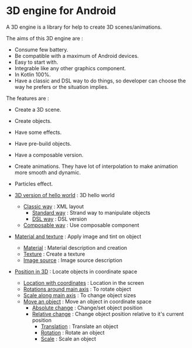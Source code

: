 # 3D engine for Android

A 3D engine is a library for help to create 3D scenes/animations.

The aims of this 3D engine are :
* Consume few battery.
* Be compatible with a maximum of Android devices.
* Easy to start with.
* Integrable like any other graphics component.
* In Kotlin 100%.
* Have a classic and DSL way to do things, so developer can choose the way he prefers or the situation implies.

The features are :
* Create a 3D scene.
* Create objects.
* Have some effects.
* Have pre-build objects.
* Have a composable version.
* Create animations. They have lot of interpolation to make animation more smooth and dynamic.
* Particles effect.

* [3D version of hello world](helloWorld/HelloWorld3D.md) : 3D hello world
  * [Classic way](helloWorld/HelloWorld3D.md#classic-way) : XML layout
    * [Standard way](helloWorld/HelloWorld3D.md#standard-way) : Strand way to manipulate objects
    * [DSL way](helloWorld/HelloWorld3D.md#dsl-way) : DSL version
  * [Composable way](helloWorld/HelloWorld3D.md#composable-way) : Use composable component
* [Material and texture](material/Material.md) : Apply image and tint on object
  * [Material](material/Material.md#material) : Material description and creation
  * [Texture](material/Material.md#texture) : Create a texture
  * [Image source](material/Material.md#image-source) : Image source description
* [Position in 3D](position/PositionIn3D.md) : Locate objects in coordinate space
  * [Location with coordinates](position/PositionIn3D.md#location-with-coordinates) : Location in the screen
  * [Rotations around main axis](position/PositionIn3D.md#rotations-around-main-axis) : To rotate object
  * [Scale along main axis](position/PositionIn3D.md#scale-along-main-axis) : To change object sizes
  * [Move an object](position/PositionIn3D.md#move-an-object) : Move an object in coordinate space
    * [Absolute change](position/PositionIn3D.md#absolute-change) : Change/set object position
    * [Relative change](position/PositionIn3D.md#relative-change) : Change object position relative to it's current position
      * [Translation](position/PositionIn3D.md#translation) : Translate an object
      * [Rotation](position/PositionIn3D.md#rotation) : Rotate an object
      * [Scale](position/PositionIn3D.md#scale) : Scale an object
